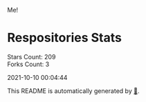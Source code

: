 Me!

# Respositories Stats
Stars Count: 209  
Forks Count: 3

2021-10-10 00:04:44  

This README is automatically generated by [🐰](https://github.com/rnitta/rnitta).
